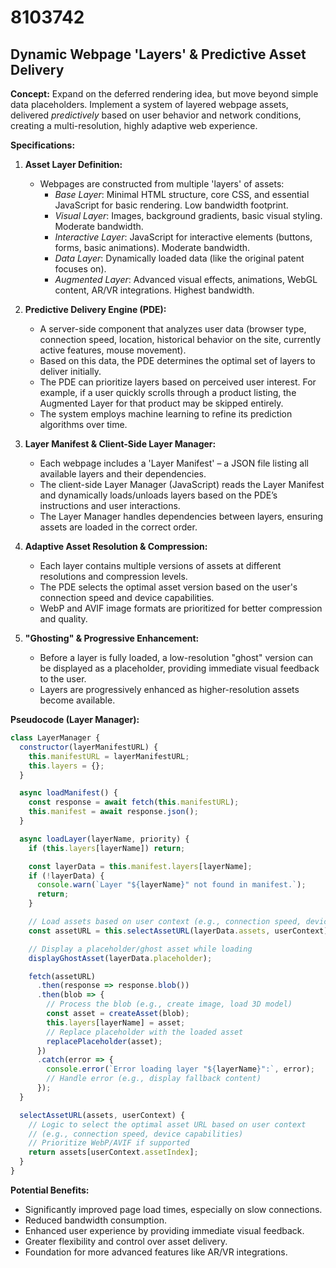 # 8103742

## Dynamic Webpage 'Layers' & Predictive Asset Delivery

**Concept:** Expand on the deferred rendering idea, but move beyond simple data placeholders. Implement a system of layered webpage assets, delivered *predictively* based on user behavior and network conditions, creating a multi-resolution, highly adaptive web experience.

**Specifications:**

1.  **Asset Layer Definition:**
    *   Webpages are constructed from multiple 'layers' of assets:
        *   *Base Layer*: Minimal HTML structure, core CSS, and essential JavaScript for basic rendering. Low bandwidth footprint.
        *   *Visual Layer*: Images, background gradients, basic visual styling. Moderate bandwidth.
        *   *Interactive Layer*: JavaScript for interactive elements (buttons, forms, basic animations). Moderate bandwidth.
        *   *Data Layer*: Dynamically loaded data (like the original patent focuses on).
        *   *Augmented Layer*:  Advanced visual effects, animations, WebGL content, AR/VR integrations. Highest bandwidth.

2.  **Predictive Delivery Engine (PDE):**
    *   A server-side component that analyzes user data (browser type, connection speed, location, historical behavior on the site, currently active features, mouse movement).
    *   Based on this data, the PDE determines the optimal set of layers to deliver initially.
    *   The PDE can prioritize layers based on perceived user interest. For example, if a user quickly scrolls through a product listing, the Augmented Layer for that product may be skipped entirely.
    *   The system employs machine learning to refine its prediction algorithms over time.

3.  **Layer Manifest & Client-Side Layer Manager:**
    *   Each webpage includes a 'Layer Manifest' – a JSON file listing all available layers and their dependencies.
    *   The client-side Layer Manager (JavaScript) reads the Layer Manifest and dynamically loads/unloads layers based on the PDE’s instructions and user interactions.
    *   The Layer Manager handles dependencies between layers, ensuring assets are loaded in the correct order.

4.  **Adaptive Asset Resolution & Compression:**
    *   Each layer contains multiple versions of assets at different resolutions and compression levels.
    *   The PDE selects the optimal asset version based on the user's connection speed and device capabilities.
    *   WebP and AVIF image formats are prioritized for better compression and quality.

5.  **"Ghosting" & Progressive Enhancement:**
    *   Before a layer is fully loaded, a low-resolution "ghost" version can be displayed as a placeholder, providing immediate visual feedback to the user.
    *   Layers are progressively enhanced as higher-resolution assets become available.

**Pseudocode (Layer Manager):**

```javascript
class LayerManager {
  constructor(layerManifestURL) {
    this.manifestURL = layerManifestURL;
    this.layers = {};
  }

  async loadManifest() {
    const response = await fetch(this.manifestURL);
    this.manifest = await response.json();
  }

  async loadLayer(layerName, priority) {
    if (this.layers[layerName]) return;

    const layerData = this.manifest.layers[layerName];
    if (!layerData) {
      console.warn(`Layer "${layerName}" not found in manifest.`);
      return;
    }

    // Load assets based on user context (e.g., connection speed, device)
    const assetURL = this.selectAssetURL(layerData.assets, userContext);

    // Display a placeholder/ghost asset while loading
    displayGhostAsset(layerData.placeholder);

    fetch(assetURL)
      .then(response => response.blob())
      .then(blob => {
        // Process the blob (e.g., create image, load 3D model)
        const asset = createAsset(blob);
        this.layers[layerName] = asset;
        // Replace placeholder with the loaded asset
        replacePlaceholder(asset);
      })
      .catch(error => {
        console.error(`Error loading layer "${layerName}":`, error);
        // Handle error (e.g., display fallback content)
      });
  }

  selectAssetURL(assets, userContext) {
    // Logic to select the optimal asset URL based on user context
    // (e.g., connection speed, device capabilities)
    // Prioritize WebP/AVIF if supported
    return assets[userContext.assetIndex];
  }
}
```

**Potential Benefits:**

*   Significantly improved page load times, especially on slow connections.
*   Reduced bandwidth consumption.
*   Enhanced user experience by providing immediate visual feedback.
*   Greater flexibility and control over asset delivery.
*   Foundation for more advanced features like AR/VR integrations.
